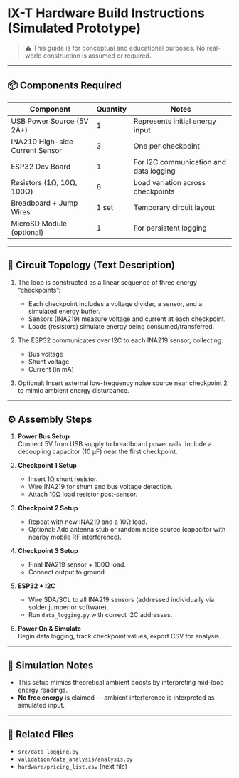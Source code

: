# IX-T Hardware Build Instructions (Simulated Prototype)

> ⚠️ This guide is for conceptual and educational purposes. No real-world construction is assumed or required.

---

## 📦 Components Required

| Component                          | Quantity | Notes                                      |
|-----------------------------------|----------|--------------------------------------------|
| USB Power Source (5V 2A+)         | 1        | Represents initial energy input            |
| INA219 High-side Current Sensor   | 3        | One per checkpoint                         |
| ESP32 Dev Board                   | 1        | For I2C communication and data logging     |
| Resistors (1Ω, 10Ω, 100Ω)         | 6        | Load variation across checkpoints          |
| Breadboard + Jump Wires           | 1 set    | Temporary circuit layout                   |
| MicroSD Module (optional)         | 1        | For persistent logging                     |

---

## 🔧 Circuit Topology (Text Description)

1. The loop is constructed as a linear sequence of three energy “checkpoints”:
   - Each checkpoint includes a voltage divider, a sensor, and a simulated energy buffer.
   - Sensors (INA219) measure voltage and current at each checkpoint.
   - Loads (resistors) simulate energy being consumed/transferred.

2. The ESP32 communicates over I2C to each INA219 sensor, collecting:
   - Bus voltage
   - Shunt voltage
   - Current (in mA)

3. Optional: Insert external low-frequency noise source near checkpoint 2 to mimic ambient energy disturbance.

---

## ⚙️ Assembly Steps

1. **Power Bus Setup**  
   Connect 5V from USB supply to breadboard power rails. Include a decoupling capacitor (10 µF) near the first checkpoint.

2. **Checkpoint 1 Setup**  
   - Insert 1Ω shunt resistor.
   - Wire INA219 for shunt and bus voltage detection.
   - Attach 10Ω load resistor post-sensor.

3. **Checkpoint 2 Setup**  
   - Repeat with new INA219 and a 10Ω load.
   - Optional: Add antenna stub or random noise source (capacitor with nearby mobile RF interference).

4. **Checkpoint 3 Setup**  
   - Final INA219 sensor + 100Ω load.
   - Connect output to ground.

5. **ESP32 + I2C**  
   - Wire SDA/SCL to all INA219 sensors (addressed individually via solder jumper or software).
   - Run `data_logging.py` with correct I2C addresses.

6. **Power On & Simulate**  
   Begin data logging, track checkpoint values, export CSV for analysis.

---

## 🔬 Simulation Notes

- This setup mimics theoretical ambient boosts by interpreting mid-loop energy readings.
- **No free energy** is claimed — ambient interference is interpreted as simulated input.

---

## 📁 Related Files

- `src/data_logging.py`
- `validation/data_analysis/analysis.py`
- `hardware/pricing_list.csv` (next file)

